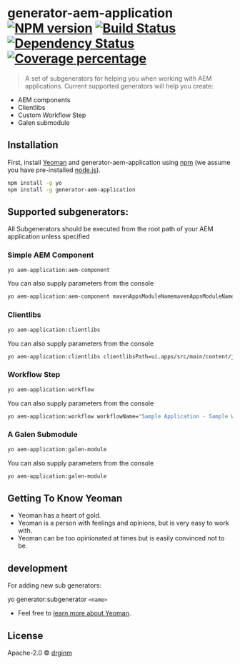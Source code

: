 # generator-aem-application [![NPM version][npm-image]][npm-url] [![Build Status][travis-image]][travis-url] [![Dependency Status][daviddm-image]][daviddm-url] [![Coverage percentage][coveralls-image]][coveralls-url]
> A set of subgenerators for helping you when working with AEM applications.  Current supported generators will help you create:
* AEM components
* Clientlibs
* Custom Workflow Step
* Galen submodule

## Installation

First, install [Yeoman](http://yeoman.io) and generator-aem-application using [npm](https://www.npmjs.com/) (we assume you have pre-installed [node.js](https://nodejs.org/)).

```bash
npm install -g yo
npm install -g generator-aem-application
```

## Supported subgenerators:

All Subgenerators should be executed from the root path of your AEM application unless specified

### Simple AEM Component
```bash
yo aem-application:aem-component
```

You can also supply parameters from the console
```bash
yo aem-application:aem-component mavenAppsModuleNamemavenAppsModuleName=ui.apps componentParentPath=basic-component/components/content componentNodeName=basic-component componentName="Basic Component" componentGroup="Basic Component" mavenBundleModuleName=core javaRootPackageName=co.dlighthouse.aem.basiccomponent.core javaModelRelativePackageName=models javaModelClassName=BasicModel
```

### Clientlibs
```bash
yo aem-application:clientlibs
```

You can also supply parameters from the console
```bash
yo aem-application:clientlibs clientlibsPath=ui.apps/src/main/content/jcr_root/apps/basic-component/clientlibs/clientlib-example categories=clientlib-example
```

### Workflow Step
```bash
yo aem-application:workflow
```

You can also supply parameters from the console
```bash
yo aem-application:workflow workflowName="Sample Application - Sample Workflow Process Step" mavenAppsModuleName=ui.apps componentParentPath=workflow-step-dialog/components/workflow componentNodeName=workflow-process  mavenBundleModuleName=core javaRootPackageName=co.dlighthouse.aem.workflowstepdialog.core javaWorkflowRelativePackageName=workflows javaWorkflowClassName=SampleWorkflowProcess
```

### A Galen Submodule
```bash
yo aem-application:galen-module
```

You can also supply parameters from the console
```bash
yo aem-application:galen-module
```

## Getting To Know Yeoman

 * Yeoman has a heart of gold.
 * Yeoman is a person with feelings and opinions, but is very easy to work with.
 * Yeoman can be too opinionated at times but is easily convinced not to be.

## development

For adding new sub generators:

yo generator:subgenerator `<name>`


 * Feel free to [learn more about Yeoman](http://yeoman.io/).

## License

Apache-2.0 © [drginm](dlighthouse)


[npm-image]: https://badge.fury.io/js/generator-aem-application.svg
[npm-url]: https://npmjs.org/package/generator-aem-application
[travis-image]: https://travis-ci.com/drginm/generator-aem-application.svg?branch=master
[travis-url]: https://travis-ci.com/drginm/generator-aem-application
[daviddm-image]: https://david-dm.org/drginm/generator-aem-application.svg?theme=shields.io
[daviddm-url]: https://david-dm.org/drginm/generator-aem-application
[coveralls-image]: https://coveralls.io/repos/drginm/generator-aem-application/badge.svg
[coveralls-url]: https://coveralls.io/r/drginm/generator-aem-application
